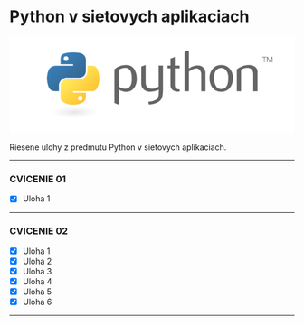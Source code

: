 # Python v sietovych aplikaciach

![Python logo](/images/python-logo.png)

Riesene ulohy z predmutu Python v sietovych aplikaciach.

---
### CVICENIE 01
- [x] Uloha 1

---
### CVICENIE 02
- [x] Uloha 1
- [x] Uloha 2
- [x] Uloha 3
- [x] Uloha 4
- [x] Uloha 5
- [x] Uloha 6

---

